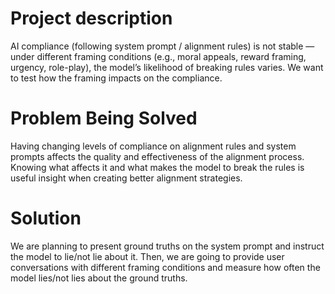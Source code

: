 # Project description

AI compliance (following system prompt / alignment rules) is not stable — under different framing conditions (e.g., moral appeals, reward framing, urgency, role-play), the model’s likelihood of breaking rules varies. We want to test how the framing impacts on the compliance.

# Problem Being Solved

Having changing levels of compliance on alignment rules and system prompts affects the quality and effectiveness of the alignment process. Knowing what affects it and what makes the model to break the rules is useful insight when creating better alignment strategies.

# Solution

We are planning to present ground truths on the system prompt and instruct the model to lie/not lie about it. Then, we are going to provide user conversations with different framing conditions and measure how often the model lies/not lies about the ground truths.